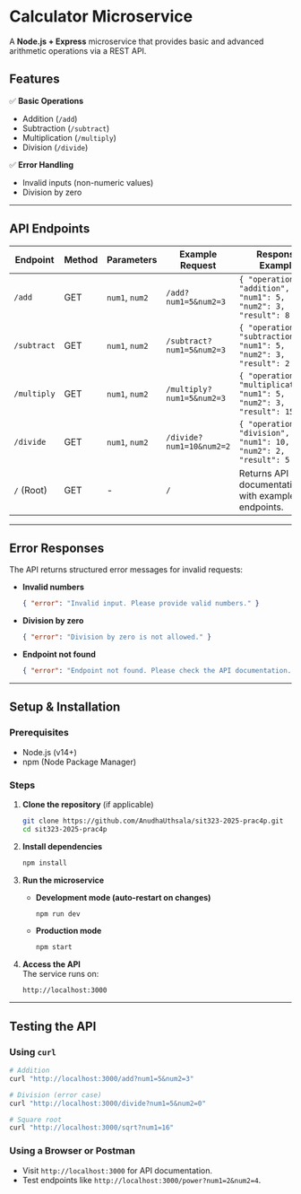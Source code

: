 # **Calculator Microservice**  

A **Node.js + Express** microservice that provides basic and advanced arithmetic operations via a REST API.  

## **Features**  
✅ **Basic Operations**  
- Addition (`/add`)  
- Subtraction (`/subtract`)  
- Multiplication (`/multiply`)  
- Division (`/divide`)  

✅ **Error Handling**  
- Invalid inputs (non-numeric values)  
- Division by zero
  
---

## **API Endpoints**  

| **Endpoint**    | **Method** | **Parameters**       | **Example Request**               | **Response Example**                          |
|----------------|-----------|---------------------|-----------------------------------|---------------------------------------------|
| `/add`         | GET       | `num1`, `num2`      | `/add?num1=5&num2=3`             | `{ "operation": "addition", "num1": 5, "num2": 3, "result": 8 }` |
| `/subtract`    | GET       | `num1`, `num2`      | `/subtract?num1=5&num2=3`        | `{ "operation": "subtraction", "num1": 5, "num2": 3, "result": 2 }` |
| `/multiply`    | GET       | `num1`, `num2`      | `/multiply?num1=5&num2=3`        | `{ "operation": "multiplication", "num1": 5, "num2": 3, "result": 15 }` |
| `/divide`      | GET       | `num1`, `num2`      | `/divide?num1=10&num2=2`         | `{ "operation": "division", "num1": 10, "num2": 2, "result": 5 }` |
| `/` (Root)     | GET       | -                   | `/`                              | Returns API documentation with example endpoints. |

---

## **Error Responses**  
The API returns structured error messages for invalid requests:  

- **Invalid numbers**  
  ```json
  { "error": "Invalid input. Please provide valid numbers." }
  ```
- **Division by zero**  
  ```json
  { "error": "Division by zero is not allowed." }
  ```
- **Endpoint not found**  
  ```json
  { "error": "Endpoint not found. Please check the API documentation." }
  ```

---

## **Setup & Installation**  

### **Prerequisites**  
- Node.js (v14+)  
- npm (Node Package Manager)  

### **Steps**  
1. **Clone the repository** (if applicable)  
   ```bash
   git clone https://github.com/AnudhaUthsala/sit323-2025-prac4p.git
   cd sit323-2025-prac4p
   ```

2. **Install dependencies**  
   ```bash
   npm install
   ```

3. **Run the microservice**  
   - **Development mode (auto-restart on changes)**  
     ```bash
     npm run dev
     ```
   - **Production mode**  
     ```bash
     npm start
     ```

4. **Access the API**  
   The service runs on:  
   ```
   http://localhost:3000
   ```

---

## **Testing the API**  

### **Using `curl`**  
```bash
# Addition
curl "http://localhost:3000/add?num1=5&num2=3"

# Division (error case)
curl "http://localhost:3000/divide?num1=5&num2=0"

# Square root
curl "http://localhost:3000/sqrt?num1=16"
```

### **Using a Browser or Postman**  
- Visit `http://localhost:3000` for API documentation.  
- Test endpoints like `http://localhost:3000/power?num1=2&num2=4`.  

